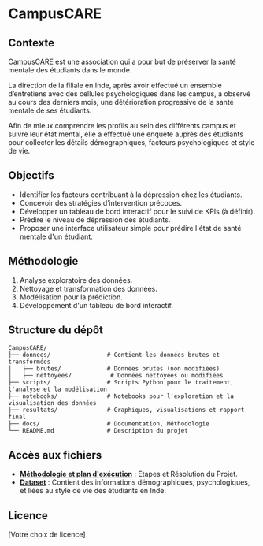# CampusCARE

## Contexte
CampusCARE est une association qui a pour but de préserver la santé mentale des étudiants dans le monde.

La direction de la filiale en Inde, après avoir effectué un ensemble d’entretiens avec des cellules psychologiques dans les campus, a observé au cours des derniers mois, une détérioration progressive de la santé mentale de ses étudiants.

Afin de mieux comprendre les profils au sein des différents campus et suivre leur état mental, elle a effectué une enquête auprès des étudiants pour collecter les détails démographiques, facteurs psychologiques et style de vie.

## Objectifs
- Identifier les facteurs contribuant à la dépression chez les étudiants.
- Concevoir des stratégies d’intervention précoces.
- Développer un tableau de bord interactif pour le suivi de KPIs (à définir).
- Prédire le niveau de dépression des étudiants.
- Proposer une interface utilisateur simple pour prédire l'état de santé mentale d'un étudiant.

## Méthodologie
1. Analyse exploratoire des données.
2. Nettoyage et transformation des données.
3. Modélisation pour la prédiction.
4. Développement d'un tableau de bord interactif.

## Structure du dépôt
```
CampusCARE/
├── donnees/                # Contient les données brutes et transformées
│   ├── brutes/             # Données brutes (non modifiées)
│   ├── nettoyees/           # Données nettoyées ou modifiées
├── scripts/                # Scripts Python pour le traitement, l'analyse et la modélisation
├── notebooks/              # Notebooks pour l'exploration et la visualisation des données
├── resultats/              # Graphiques, visualisations et rapport final
├── docs/                   # Documentation, Méthodologie
└── README.md               # Description du projet
```
## Accès aux fichiers
- **[Méthodologie et plan d'exécution](./docs/methodologie.md)** : Etapes et Résolution du Projet.
- **[Dataset](./donnees/brute/dataset.csv)** : Contient des informations démographiques, psychologiques, et liées au style de vie des étudiants en Inde.

## Licence
[Votre choix de licence]

